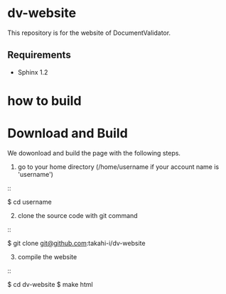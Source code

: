 dv-website
==========

This repository is for the website of DocumentValidator.

Requirements
-------------
- Sphinx 1.2


how to build
===============

Download and Build
=====================

We dowonload and build the page with the following steps.

1. go to your home directory (/home/username if your account name is 'username')

::

 $ cd username

2. clone the source code with git command

::

  $ git clone git@github.com:takahi-i/dv-website

3. compile the website

::

  $ cd dv-website
  $ make html
  





